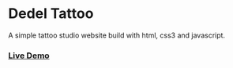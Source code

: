 # Dedel Tattoo

A simple tattoo studio website build with html, css3 and javascript.

### [Live Demo](https://dedeltattoo.netlify.app/)


<p align="center">
  <img src="" width="" />
</p>
